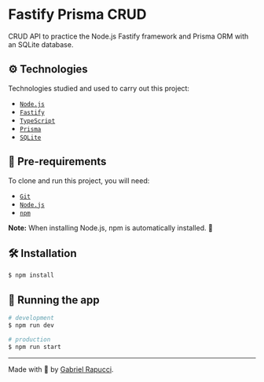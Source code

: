 # Fastify Prisma CRUD

CRUD API to practice the Node.js Fastify framework and Prisma ORM with an SQLite database.

## ⚙️ Technologies

Technologies studied and used to carry out this project:

- [`Node.js`](https://nodejs.org/)
- [`Fastify`](https://fastify.dev/)
- [`TypeScript`](https://www.typescriptlang.org/)
- [`Prisma`](https://www.prisma.io/)
- [`SQLite`](https://www.sqlite.org/)

## 📝 Pre-requirements

To clone and run this project, you will need:

- [`Git`](https://git-scm.com/)
- [`Node.js`](https://nodejs.org/)
- [`npm`](https://www.npmjs.com/)

**Note:** When installing Node.js, npm is automatically installed. 🎉

## 🛠️ Installation

```bash
$ npm install
```

## 🏃 Running the app

```bash
# development
$ npm run dev

# production
$ npm run start
```

___

Made with 💚 by [Gabriel Rapucci](https://gabrielrapucci.com.br).